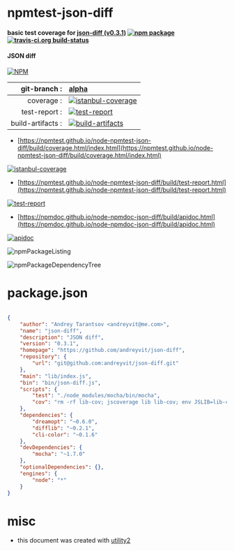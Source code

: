 # npmtest-json-diff

#### basic test coverage for  [json-diff (v0.3.1)](https://github.com/andreyvit/json-diff)  [![npm package](https://img.shields.io/npm/v/npmtest-json-diff.svg?style=flat-square)](https://www.npmjs.org/package/npmtest-json-diff) [![travis-ci.org build-status](https://api.travis-ci.org/npmtest/node-npmtest-json-diff.svg)](https://travis-ci.org/npmtest/node-npmtest-json-diff)

#### JSON diff

[![NPM](https://nodei.co/npm/json-diff.png?downloads=true&downloadRank=true&stars=true)](https://www.npmjs.com/package/json-diff)

| git-branch : | [alpha](https://github.com/npmtest/node-npmtest-json-diff/tree/alpha)|
|--:|:--|
| coverage : | [![istanbul-coverage](https://npmtest.github.io/node-npmtest-json-diff/build/coverage.badge.svg)](https://npmtest.github.io/node-npmtest-json-diff/build/coverage.html/index.html)|
| test-report : | [![test-report](https://npmtest.github.io/node-npmtest-json-diff/build/test-report.badge.svg)](https://npmtest.github.io/node-npmtest-json-diff/build/test-report.html)|
| build-artifacts : | [![build-artifacts](https://npmtest.github.io/node-npmtest-json-diff/glyphicons_144_folder_open.png)](https://github.com/npmtest/node-npmtest-json-diff/tree/gh-pages/build)|

- [https://npmtest.github.io/node-npmtest-json-diff/build/coverage.html/index.html](https://npmtest.github.io/node-npmtest-json-diff/build/coverage.html/index.html)

[![istanbul-coverage](https://npmtest.github.io/node-npmtest-json-diff/build/screenCapture.buildCi.browser.%252Ftmp%252Fbuild%252Fcoverage.lib.html.png)](https://npmtest.github.io/node-npmtest-json-diff/build/coverage.html/index.html)

- [https://npmtest.github.io/node-npmtest-json-diff/build/test-report.html](https://npmtest.github.io/node-npmtest-json-diff/build/test-report.html)

[![test-report](https://npmtest.github.io/node-npmtest-json-diff/build/screenCapture.buildCi.browser.%252Ftmp%252Fbuild%252Ftest-report.html.png)](https://npmtest.github.io/node-npmtest-json-diff/build/test-report.html)

- [https://npmdoc.github.io/node-npmdoc-json-diff/build/apidoc.html](https://npmdoc.github.io/node-npmdoc-json-diff/build/apidoc.html)

[![apidoc](https://npmdoc.github.io/node-npmdoc-json-diff/build/screenCapture.buildCi.browser.%252Ftmp%252Fbuild%252Fapidoc.html.png)](https://npmdoc.github.io/node-npmdoc-json-diff/build/apidoc.html)

![npmPackageListing](https://npmtest.github.io/node-npmtest-json-diff/build/screenCapture.npmPackageListing.svg)

![npmPackageDependencyTree](https://npmtest.github.io/node-npmtest-json-diff/build/screenCapture.npmPackageDependencyTree.svg)



# package.json

```json

{
    "author": "Andrey Tarantsov <andreyvit@me.com>",
    "name": "json-diff",
    "description": "JSON diff",
    "version": "0.3.1",
    "homepage": "https://github.com/andreyvit/json-diff",
    "repository": {
        "url": "git@github.com:andreyvit/json-diff.git"
    },
    "main": "lib/index.js",
    "bin": "bin/json-diff.js",
    "scripts": {
        "test": "./node_modules/mocha/bin/mocha",
        "cov": "rm -rf lib-cov; jscoverage lib lib-cov; env JSLIB=lib-cov mocha -R dot && env JSLIB=lib-cov mocha -R html-cov >coverage.html; open coverage.html"
    },
    "dependencies": {
        "dreamopt": "~0.6.0",
        "difflib": "~0.2.1",
        "cli-color": "~0.1.6"
    },
    "devDependencies": {
        "mocha": "~1.7.0"
    },
    "optionalDependencies": {},
    "engines": {
        "node": "*"
    }
}
```



# misc
- this document was created with [utility2](https://github.com/kaizhu256/node-utility2)

